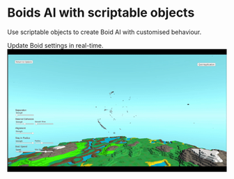 # Boids AI with scriptable objects

Use scriptable objects to create Boid AI with customised behaviour.

Update Boid settings in real-time.
![](BoidBehaviour.gif)
